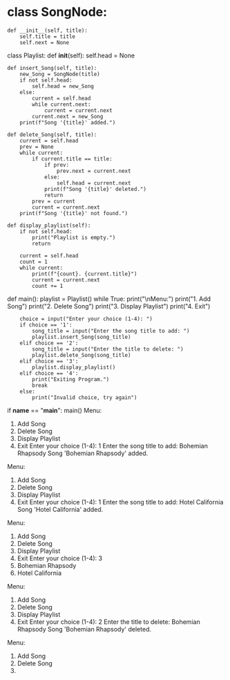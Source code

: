 # class SongNode:
    def __init__(self, title):
        self.title = title
        self.next = None

class Playlist:
    def __init__(self):
        self.head = None
    
    def insert_Song(self, title):
        new_Song = SongNode(title)
        if not self.head:
            self.head = new_Song
        else:
            current = self.head
            while current.next:
                current = current.next
            current.next = new_Song
        print(f"Song '{title}' added.")
    
    def delete_Song(self, title):
        current = self.head
        prev = None
        while current:
            if current.title == title:
                if prev:
                    prev.next = current.next
                else:
                    self.head = current.next
                print(f"Song '{title}' deleted.")
                return
            prev = current
            current = current.next
        print(f"Song '{title}' not found.")
    
    def display_playlist(self):
        if not self.head:
            print("Playlist is empty.")
            return
        
        current = self.head
        count = 1
        while current:
            print(f"{count}. {current.title}")
            current = current.next
            count += 1

def main():
    playlist = Playlist()
    while True:
        print("\nMenu:")
        print("1. Add Song")
        print("2. Delete Song")
        print("3. Display Playlist")
        print("4. Exit")

        choice = input("Enter your choice (1-4): ")
        if choice == '1':
            song_title = input("Enter the song title to add: ")
            playlist.insert_Song(song_title)
        elif choice == '2':
            song_title = input("Enter the title to delete: ")
            playlist.delete_Song(song_title)
        elif choice == '3':
            playlist.display_playlist()
        elif choice == '4':
            print("Exiting Program.")
            break
        else:
            print("Invalid choice, try again")

if __name__ == "__main__":
    main()
Menu:
1. Add Song
2. Delete Song
3. Display Playlist
4. Exit
Enter your choice (1-4): 1
Enter the song title to add: Bohemian Rhapsody
Song 'Bohemian Rhapsody' added.

Menu:
1. Add Song
2. Delete Song
3. Display Playlist
4. Exit
Enter your choice (1-4): 1
Enter the song title to add: Hotel California
Song 'Hotel California' added.

Menu:
1. Add Song
2. Delete Song
3. Display Playlist
4. Exit
Enter your choice (1-4): 3
1. Bohemian Rhapsody
2. Hotel California

Menu:
1. Add Song
2. Delete Song
3. Display Playlist
4. Exit
Enter your choice (1-4): 2
Enter the title to delete: Bohemian Rhapsody
Song 'Bohemian Rhapsody' deleted.

Menu:
1. Add Song
2. Delete Song
3.